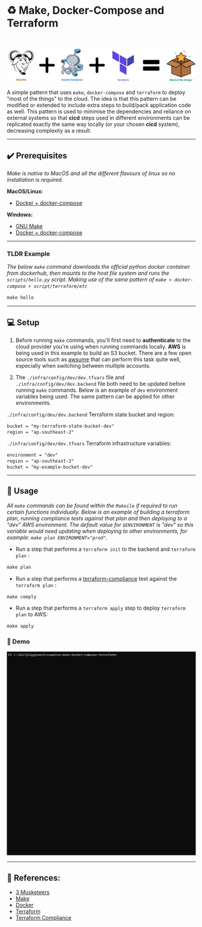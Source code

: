 # :recycle: Make, Docker-Compose and Terraform

<br />

![image](docs/triforce.png)<br />
<br />
A simple pattern that uses `make`, `docker-compose` and `terraform` to deploy "most of the things" to the cloud. The idea is that this pattern can be modified or extended to include extra steps to build/pack application code as well. This pattern is used to minimise the dependencies and reliance on external systems so that **cicd** steps used in different environments can be replicated exactly the same way locally (or your chosen **cicd** system), decreasing complexity as a result.

---

## :heavy_check_mark: Prerequisites

_Make is native to MacOS and all the different flavours of linux so no installation is required._

**MacOS/Linux:**
* [Docker + docker-compose](https://hub.docker.com/editions/community/docker-ce-desktop-mac/)

**Windows:**
* [GNU Make](http://gnuwin32.sourceforge.net/packages/make.htm)
* [Docker + docker-compose](https://hub.docker.com/editions/community/docker-ce-desktop-windows/)

---

### TLDR Example

_The below `make` command downloads the official python docker container from dockerhub, then mounts to the host file system and runs the `scripts/hello.py` script. Making use of the same pattern of `make > docker-compose > script/terraform/etc`_

```makefile
make hello
```

---
## :computer: Setup

1. Before running `make` commands, you'll first need to **authenticate** to the cloud provider you're using when running commands locally. **AWS** is being used in this example to build an S3 bucket. There are a few open source tools such as [awsume](https://awsu.me/) that can perform this task quite well, especially when switching between multiple accounts.

2. The `./infra/config/dev/dev.tfvars` file and  `./infra/config/dev/dev.backend` file both need to be updated before running `make` commands. Below is an example of `dev` environment variables being used. The same pattern can be applied for other environments.

`./infra/config/dev/dev.backend` Terraform state bucket and region:
```hcl
bucket = "my-terraform-state-bucket-dev"
region = "ap-southeast-2"
```
`./infra/config/dev/dev.tfvars` Terraform infrastructure variables:
```hcl
environment = "dev"
region = "ap-southeast-2"
bucket = "my-example-bucket-dev"
```
---

## :mega: Usage

_All `make` commands can be found within the `Makeile` if required to run certain functions individually. Below is an example of building a terraform plan, running compliance tests against that plan and then deploying to a "dev" AWS environment. The default value for `$ENVIRONMENT` is "dev" so this variable would need updating when deploying to other environments, for example: `make plan ENVIRONMENT="prod"`._ 

* Run a step that performs a `terraform init` to the backend and `terraform plan` :
```makefile
make plan
```
* Run a step that performs a [terraform-compliance](https://terraform-compliance.com/) test against the `terraform plan` :
```makefile
make comply
```
* Run a step that performs a `terraform apply` step to deploy `terraform plan` to AWS:
```makefile
make apply
```

### :rocket: Demo
![image](docs/example.gif)

---

## :bookmark_tabs: References:

* [3 Musketeers](https://3musketeers.io/)
* [Make](https://opensource.com/article/18/8/what-how-makefile/)
* [Docker](https://www.docker.com/)
* [Terraform](https://www.terraform.io/)
* [Terraform Compliance](https://terraform-compliance.com/)
